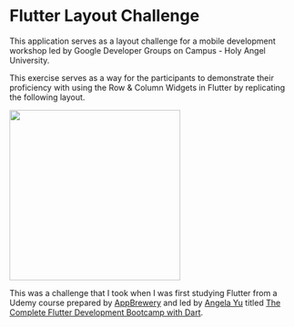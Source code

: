 # Flutter Layout Challenge

This application serves as a layout challenge for a mobile development workshop led by Google Developer Groups on Campus - Holy Angel University. 

This exercise serves as a way for the participants to demonstrate their proficiency with using the Row & Column Widgets in Flutter by replicating the following layout. 

<img height="300" src="https://github.com/user-attachments/assets/2d13e638-7c27-4c4e-a8fc-04b8781431ef">

This was a challenge that I took when I was first studying Flutter from a Udemy course prepared by [AppBrewery](https://appbrewery.com/) and led by [Angela Yu](https://www.udemy.com/user/4b4368a3-b5c8-4529-aa65-2056ec31f37e/?srsltid=AfmBOoovfgC-L04PYv8VMl4nLfUwtTWxouMhmZM6bq-XJeawxFKFMoUh) titled [The Complete Flutter Development Bootcamp with Dart](https://www.udemy.com/course/flutter-bootcamp-with-dart/?couponCode=LETSLEARNNOW).


